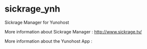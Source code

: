 sickrage_ynh
========

Sickrage Manager for Yunohost

More information about Sickrage Manager : http://www.sickrage.tv/

More information about the Yunohost App : 
